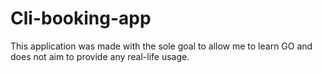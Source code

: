 # Cli-booking-app

This application was made with the sole goal to allow me to learn GO and does not aim to provide any real-life usage.  
